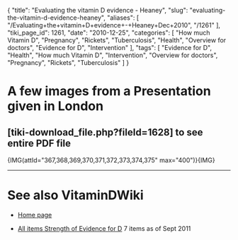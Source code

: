 {
    "title": "Evaluating the vitamin D evidence - Heaney",
    "slug": "evaluating-the-vitamin-d-evidence-heaney",
    "aliases": [
        "/Evaluating+the+vitamin+D+evidence+-+Heaney+Dec+2010",
        "/1261"
    ],
    "tiki_page_id": 1261,
    "date": "2010-12-25",
    "categories": [
        "How much Vitamin D",
        "Pregnancy",
        "Rickets",
        "Tuberculosis",
        "Health",
        "Overview for doctors",
        "Evidence for D",
        "Intervention"
    ],
    "tags": [
        "Evidence for D",
        "Health",
        "How much Vitamin D",
        "Intervention",
        "Overview for doctors",
        "Pregnancy",
        "Rickets",
        "Tuberculosis"
    ]
}


# A few images from a Presentation given in London

## <span>[tiki-download_file.php?fileId=1628]</span> to see entire PDF file

{IMG(attId="367,368,369,370,371,372,373,374,375" max="400")}{IMG}

---

# See also VitaminDWiki

* [Home page](https://www.VitaminDWiki.com/tiki-index.php)

* [All items Strength of Evidence for D](https://www.VitaminDWiki.com/tiki-browse_categories.php?parentId=86&sort_mode=created_desc) 7 items as of Sept 2011